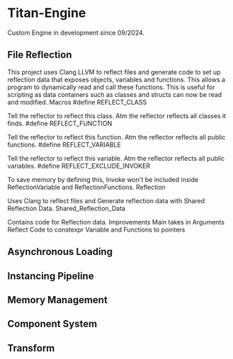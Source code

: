 # Titan-Engine

Custom Engine in development since 09/2024. 

## File Reflection

This project uses Clang LLVM to reflect files and generate code to set up reflection data that exposes objects, variables and functions. This allows a program to dynamically read and call these functions. This is useful for scripting as data containers such as classes and structs can now be read and modified.
Macros
#define REFLECT_CLASS

Tell the reflector to reflect this class. Atm the reflector reflects all classes it finds.
#define REFLECT_FUNCTION

Tell the reflector to reflect this function. Atm the reflector reflects all public functions.
#define REFLECT_VARIABLE

Tell the reflector to reflect this variable. Atm the reflector reflects all public variables.
#define REFLECT_EXCLUDE_INVOKER

To save memory by defining this, Invoke won't be included inside ReflectionVariable and ReflectionFunctions.
Reflection

Uses Clang to reflect files and Generate reflection data with Shared Reflection Data.
Shared_Reflection_Data

Contains code for Reflection data.
Improvements
Main takes in Arguments
Reflect Code to constexpr
Variable and Functions to pointers


## Asynchronous Loading

## Instancing Pipeline

## Memory Management

## Component System

## Transform
